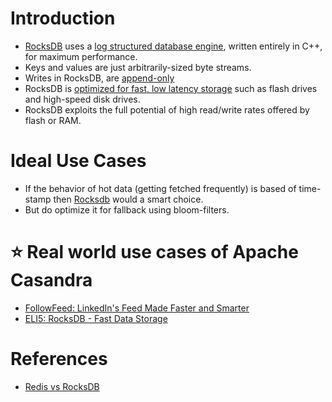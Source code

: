 
# Introduction
- [RocksDB](http://rocksdb.org/) uses a [log structured database engine](../2_DataStructuresDB/AppendOnlyDataStructure.md), written entirely in C++, for maximum performance. 
- Keys and values are just arbitrarily-sized byte streams.
- Writes in RocksDB, are [append-only](../2_DataStructuresDB/AppendOnlyDataStructure.md)
- RocksDB is [optimized for fast, low latency storage](../../0_SystemGlossaries/Scalability/LatencyThroughput.md) such as flash drives and high-speed disk drives. 
- RocksDB exploits the full potential of high read/write rates offered by flash or RAM.

# Ideal Use Cases
- If the behavior of hot data (getting fetched frequently) is based of time-stamp then [Rocksdb]() would a smart choice.
- But do optimize it for fallback using bloom-filters.

# :star: Real world use cases of Apache Casandra
- [FollowFeed: LinkedIn's Feed Made Faster and Smarter](https://engineering.linkedin.com/blog/2016/03/followfeed--linkedin-s-feed-made-faster-and-smarter)
- [ELI5: RocksDB - Fast Data Storage](https://developers.facebook.com/blog/post/2021/08/09/eli5-rocksdb-fast-data-storage/)

# References
- [Redis vs RocksDB](https://stackoverflow.com/questions/31831706/redis-vs-rocksdb)